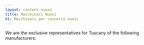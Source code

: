 ```yaml
---
layout: content-nuovo
title: Macchinari Nuovi
h1: Macchinari per conceria nuovi
---
```


We are the exclusive representatives for Tuscany of the following manufacturers:
